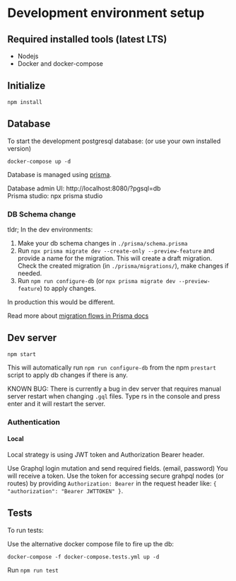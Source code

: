 # Development environment setup

## Required installed tools (latest LTS)

- Nodejs
- Docker and docker-compose

## Initialize

```
npm install
```

## Database

To start the development postgresql database: (or use your own installed version)

```
docker-compose up -d
```

Database is managed using [prisma](https://www.prisma.io/docs/).

Database admin UI: http://localhost:8080/?pgsql=db  
Prisma studio: npx prisma studio

### DB Schema change

tldr; In the dev environments:

1. Make your db schema changes in `./prisma/schema.prisma`
2. Run `npx prisma migrate dev --create-only --preview-feature` and provide a name for the migration. This will create a draft migration.  
   Check the created migration (in `./prisma/migrations/`), make changes if needed.
3. Run `npm run configure-db` (or `npx prisma migrate dev --preview-feature`) to apply changes.

In production this would be different.

Read more about [migration flows in Prisma docs](https://www.prisma.io/docs/concepts/components/prisma-migrate/prisma-migrate-flows/)

## Dev server

```
npm start
```

This will automatically run `npm run configure-db` from the npm `prestart` script to apply db changes if there is any.

KNOWN BUG: There is currently a bug in dev server that requires manual server restart when changing `.gql` files. Type rs in the console and press enter and it will restart the server.

### Authentication

#### Local

Local strategy is using JWT token and Authorization Bearer header.

Use Graphql login mutation and send required fields. (email, password) You will receive a token. Use the token for accessing secure grahpql nodes (or routes) by providing `Authorization: Bearer` in the request header like: `{ "authorization": "Bearer JWTTOKEN" }`.

## Tests

To run tests:

Use the alternative docker compose file to fire up the db:

```
docker-compose -f docker-compose.tests.yml up -d
```

Run `npm run test`
